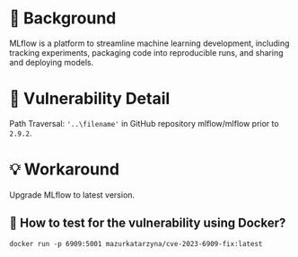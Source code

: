 # :mag_right: Background
MLflow is a platform to streamline machine learning development, including tracking experiments, packaging code into reproducible runs, and sharing and deploying models.

# :bug: Vulnerability Detail
Path Traversal: `'..\filename'` in GitHub repository mlflow/mlflow prior to `2.9.2`.

# :bulb: Workaround
Upgrade MLflow to latest version.

## :whale: How to test for the vulnerability using Docker?
```
docker run -p 6909:5001 mazurkatarzyna/cve-2023-6909-fix:latest
```
